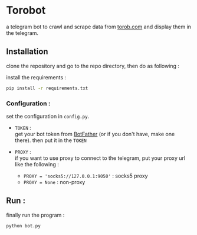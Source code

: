 # Torobot
a telegram bot to crawl and scrape data from [torob.com](https://torob.com) and display them in the telegram.

## Installation
clone the repository and go to the repo directory, then do as following : 
  
install the requirements :  
```bash
pip install -r requirements.txt
```
### Configuration :
set the configuration in `config.py`.  
  
- `TOKEN` :  
get your bot token from [BotFather](https://t.me/BotFather) (or if you don't have, make one there).
then put it in the `TOKEN`

- `PROXY` :  
if you want to use proxy to connect to the telegram, put your proxy url like the following :
  - `PROXY = 'socks5://127.0.0.1:9050'` : socks5 proxy
  - `PROXY = None` : non-proxy
  
  
## Run :  
finally run the program :
```bash
python bot.py
```
